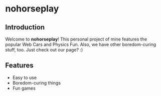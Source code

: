 # nohorseplay

## Introduction

Welcome to **nohorseplay**! This personal project of mine features the popular Web Cars and Physics Fun. Also, we have other boredom-curing stuff, too. Just check out our page? :)
## Features

- Easy to use
- Boredom-curing things
- Fun games